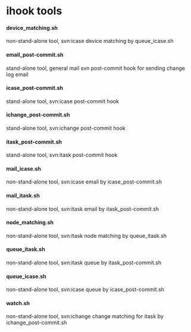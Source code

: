 ihook tools
======

#### device_matching.sh
non-stand-alone tool, svn:icase device matching by queue_icase.sh

#### email_post-commit.sh
stand-alone tool, general mail svn post-commit hook for sending change log email

#### icase_post-commit.sh
stand-alone tool, svn:icase post-commit hook

#### ichange_post-commit.sh
stand-alone tool, svn:ichange post-commit hook

#### itask_post-commit.sh
stand-alone tool, svn:itask post-commit hook

#### mail_icase.sh
non-stand-alone tool, svn:icase email by icase_post-commit.sh

#### mail_itask.sh
non-stand-alone tool, svn:itask email by itask_post-commit.sh

#### node_matching.sh
non-stand-alone tool, svn:itask node matching by queue_itask.sh

#### queue_itask.sh
non-stand-alone tool, svn:itask queue by itask_post-commit.sh

#### queue_icase.sh
non-stand-alone tool, svn:icase queue by icase_post-commit.sh

#### watch.sh
non-stand-alone tool, svn:ichange change matching for itask by ichange_post-commit.sh

